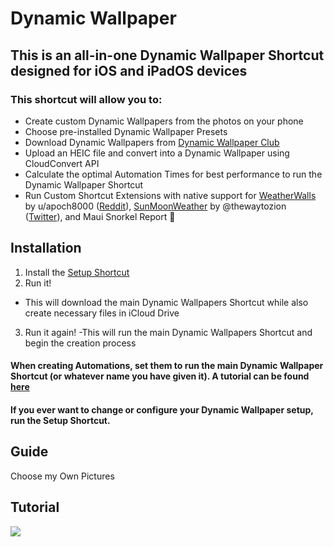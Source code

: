# Dynamic Wallpaper

## This is an all-in-one Dynamic Wallpaper Shortcut designed for iOS and iPadOS devices

### This shortcut will allow you to:
* Create custom Dynamic Wallpapers from the photos on your phone
* Choose pre-installed Dynamic Wallpaper Presets
* Download Dynamic Wallpapers from [Dynamic Wallpaper Club](https://dynamicwallpaperclub.com)
* Upload an HEIC file and convert into a Dynamic Wallpaper using CloudConvert API
* Calculate the optimal Automation Times for best performance to run the Dynamic Wallpaper Shortcut
*  Run Custom Shortcut Extensions with native support for [WeatherWalls](https://routinehub.co/shortcut/8236/) by u/apoch8000 ([Reddit](http://reddit.com/u/apoch8000)), [SunMoonWeather](https://github.com/thewaytozion/widgets) by @thewaytozion ([Twitter](https://twitter.com/thewaytozion)), and Maui Snorkel Report 🤿

## Installation
1. Install the [Setup Shortcut](https://www.icloud.com/shortcuts/647a65ebe32c450aaf6b732f43e21d78)
2. Run it!
- This will download the main Dynamic Wallpapers Shortcut while also create necessary files in iCloud Drive
3. Run it again!
-This will run the main Dynamic Wallpapers Shortcut and begin the creation process

#### When creating Automations, set them to run the main Dynamic Wallpaper Shortcut (or whatever name you have given it). A tutorial can be found [here](#Tutorial)
#### If you ever want to change or configure your Dynamic Wallpaper setup, run the Setup Shortcut.

## Guide
Choose my Own Pictures

## Tutorial
<img src="/instructions.GIF?raw=true">
